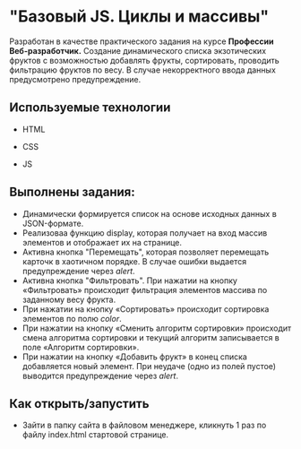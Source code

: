 # "Базовый JS. Циклы и массивы"
Разработан в качестве практического задания на курсе **Профессии Веб-разработчик.**
Создание динамического списка экзотических фруктов с возможностью добавлять фрукты, сортировать, проводить фильтрацию фруктов по весу. В случае некорректного ввода данных предусмотрено предупреждение. 
## Используемые технологии
 
* HTML
 
* CSS 
 
* JS

## Выполнены задания:

* Динамически формируется список на основе исходных данных в JSON-формате.
* Реализоваа функцию display, которая получает на вход массив элементов и отображает их на странице.
* Активна кнопка "Перемещать", которая позволяет перемещать карточк в хаотичном порядке. В случае ошибки выдается предупреждение через *alert*.
* Активна кнопка "Фильтровать". При нажатии на кнопку «Фильтровать» происходит фильтрация элементов массива по заданному весу фрукта.
* При нажатии на кнопку «Сортировать» происходит сортировка элементов по полю *color*.
* При нажатии на кнопку «Сменить алгоритм сортировки» происходит смена алгоритма сортировки и текущий алгоритм записывается в поле «Алгоритм сортировки».
* При нажатии на кнопку «Добавить фрукт» в конец списка добавляется новый элемент. При неудаче (одно из полей пустое) выводится предупреждение через *alert*.

## Как открыть/запустить
 
*  Зайти в папку сайта в файловом менеджере, кликнуть 1 раз по файлу index.html стартовой странице.
 